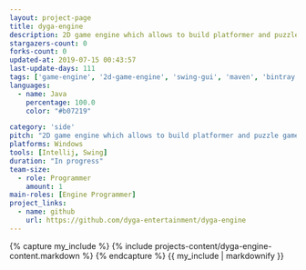 ```yaml
---
layout: project-page
title: dyga-engine
description: 2D game engine which allows to build platformer and puzzle games.
stargazers-count: 0
forks-count: 0
updated-at: 2019-07-15 00:43:57
last-update-days: 111
tags: ['game-engine', '2d-game-engine', 'swing-gui', 'maven', 'bintray']
languages: 
  - name: Java
    percentage: 100.0
    color: "#b07219"

category: 'side'
pitch: "2D game engine which allows to build platformer and puzzle games."
platforms: Windows
tools: [Intellij, Swing]
duration: "In progress"
team-size:
  - role: Programmer
    amount: 1
main-roles: [Engine Programmer]
project_links:
  - name: github
    url: https://github.com/dyga-entertainment/dyga-engine
---
```

<!---
Gregoire Boiron <gregoire.boiron@gmail.com>
Copyright (c) 2018-2019 Gregoire Boiron  All Rights Reserved.
--->

{% capture my_include %}
{% include projects-content/dyga-engine-content.markdown %}
{% endcapture %}
{{ my_include | markdownify }}
